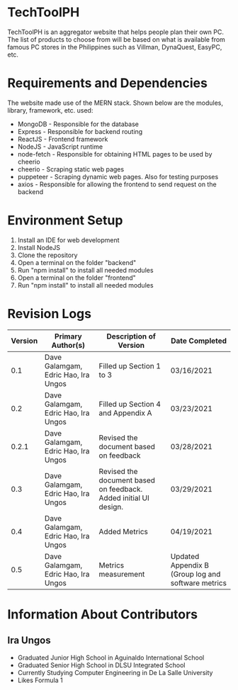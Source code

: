 # TechToolPH
TechToolPH is an aggregator website that helps people plan their own PC. The list of products to choose from will be based on what is available from famous PC stores in the Philippines such as Villman, DynaQuest, EasyPC, etc.

# Requirements and Dependencies
The website made use of the MERN stack. Shown below are the modules, library, framework, etc. used:
* MongoDB - Responsible for the database
* Express - Responsible for backend routing
* ReactJS - Frontend framework
* NodeJS - JavaScript runtime
* node-fetch - Responsible for obtaining HTML pages to be used by cheerio
* cheerio - Scraping static web pages
* puppeteer - Scraping dynamic web pages. Also for testing purposes
* axios - Responsible for allowing the frontend to send request on the backend

# Environment Setup
1. Install an IDE for web development
2. Install NodeJS
3. Clone the repository
4. Open a terminal on the folder "backend"
5. Run "npm install" to install all needed modules
6. Open a terminal on the folder "frontend"
7. Run "npm install" to install all needed modules

# Revision Logs
Version | Primary Author(s) | Description of Version | Date Completed
--------|-------------------|------------------------|---------------
0.1 | Dave Galamgam, Edric Hao, Ira Ungos | Filled up Section 1 to 3 | 03/16/2021
0.2 | Dave Galamgam, Edric Hao, Ira Ungos | Filled up Section 4 and Appendix A | 03/23/2021
0.2.1 | Dave Galamgam, Edric Hao, Ira Ungos | Revised the document based on feedback | 03/28/2021
0.3 | Dave Galamgam, Edric Hao, Ira Ungos | Revised the document based on feedback. Added initial UI design. | 03/29/2021
0.4 | Dave Galamgam, Edric Hao, Ira Ungos | Added Metrics  | 04/19/2021
0.5 | Dave Galamgam, Edric Hao, Ira Ungos | Metrics measurement  | Updated Appendix B (Group log and software metrics | 05/25/2021

# Information About Contributors
## Ira Ungos
* Graduated Junior High School in Aguinaldo International School
* Graduated Senior High School in DLSU Integrated School
* Currently Studying Computer Engineering in De La Salle University
* Likes Formula 1
